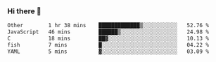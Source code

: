 ### Hi there 👋

<!--
**WShiBin/WShiBin** is a ✨ _special_ ✨ repository because its `README.md` (this file) appears on your GitHub profile.

Here are some ideas to get you started:

- 🔭 I’m currently working on ...
- 🌱 I’m currently learning ...
- 👯 I’m looking to collaborate on ...
- 🤔 I’m looking for help with ...
- 💬 Ask me about ...
- 📫 How to reach me: ...
- 😄 Pronouns: ...
- ⚡ Fun fact: ...
-->

<!--START_SECTION:waka-->

```txt
Other        1 hr 38 mins    █████████████▒░░░░░░░░░░░   52.76 %
JavaScript   46 mins         ██████▒░░░░░░░░░░░░░░░░░░   24.98 %
C            18 mins         ██▓░░░░░░░░░░░░░░░░░░░░░░   10.13 %
fish         7 mins          █░░░░░░░░░░░░░░░░░░░░░░░░   04.22 %
YAML         5 mins          ▓░░░░░░░░░░░░░░░░░░░░░░░░   03.09 %
```

<!--END_SECTION:waka-->
